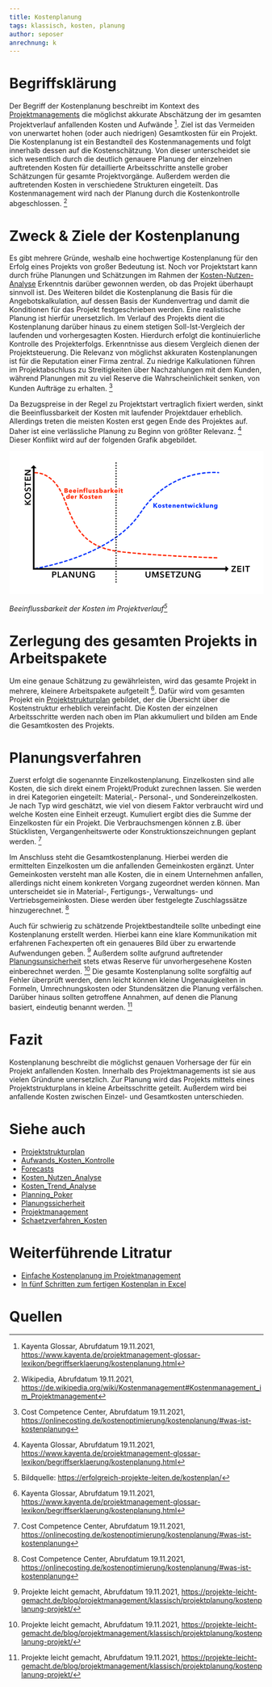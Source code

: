 ```yaml
---
title: Kostenplanung
tags: klassisch, kosten, planung
author: seposer
anrechnung: k
---
```


# Begriffsklärung
Der Begriff der Kostenplanung beschreibt im Kontext des [Projektmanagements](Projektmanagement.md) die möglichst akkurate Abschätzung der im gesamten Projektverlauf anfallenden Kosten und Aufwände [^1]. Ziel ist das Vermeiden von unerwartet hohen (oder auch niedrigen) Gesamtkosten für ein Projekt. 
Die Kostenplanung ist ein Bestandteil des Kostenmanagements und folgt innerhalb dessen auf die Kostenschätzung. Von dieser unterscheidet sie sich wesentlich durch die deutlich genauere Planung der einzelnen auftretenden Kosten für detaillierte Arbeitsschritte anstelle grober Schätzungen für gesamte Projektvorgänge. Außerdem werden die auftretenden Kosten in verschiedene Strukturen eingeteilt. Das Kostenmanagement wird nach der Planung durch die Kostenkontrolle abgeschlossen. [^2]

# Zweck & Ziele der Kostenplanung
Es gibt mehrere Gründe, weshalb eine hochwertige Kostenplanung für den Erfolg eines Projekts von großer Bedeutung ist. Noch vor Projektstart kann durch frühe Planungen und Schätzungen im Rahmen der [Kosten-Nutzen-Analyse](Kosten_Nutzen_Analyse.md) Erkenntnis darüber gewonnen werden, ob das Projekt überhaupt sinnvoll ist. Des Weiteren bildet die Kostenplanung die Basis für die Angebotskalkulation, auf dessen Basis der Kundenvertrag und damit die Konditionen für das Projekt festgeschrieben werden. Eine realistische Planung ist hierfür unersetzlich. Im Verlauf des Projekts dient die Kostenplanung darüber hinaus zu einem stetigen Soll-Ist-Vergleich der laufenden und vorhergesagten Kosten. Hierdurch erfolgt die kontinuierliche Kontrolle des Projekterfolgs. Erkenntnisse aus diesem Vergleich dienen der Projektsteuerung. Die Relevanz von möglichst akkuraten Kostenplanungen ist für die Reputation einer Firma zentral. Zu niedrige Kalkulationen führen im Projektabschluss zu Streitigkeiten über Nachzahlungen mit dem Kunden, während Planungen mit zu viel Reserve die Wahrscheinlichkeit senken, von Kunden Aufträge zu erhalten. [^3]

Da Bezugspreise in der Regel zu Projektstart vertraglich fixiert werden, sinkt die Beeinflussbarkeit der Kosten mit laufender Projektdauer erheblich. Allerdings treten die meisten Kosten erst gegen Ende des Projektes auf. Daher ist eine verlässliche Planung zu Beginn von größter Relevanz. [^1] Dieser Konflikt wird auf der folgenden Grafik abgebildet.

![Beeinflussbarkeit der Kosten im Projektverlauf](Kostenplanung/Kostenbeeinflussbarkeit.png)

*Beeinflussbarkeit der Kosten im Projektverlauf[^5]*

# Zerlegung des gesamten Projekts in Arbeitspakete
Um eine genaue Schätzung zu gewährleisten, wird das gesamte Projekt in mehrere, kleinere Arbeitspakete aufgeteilt [^1]. Dafür wird vom gesamten Projekt ein [Projektstrukturplan](Projektstrukturplan.md) gebildet, der die Übersicht über die Kostenstruktur erheblich vereinfacht. Die Kosten der einzelnen Arbeitsschritte werden nach oben im Plan akkumuliert und bilden am Ende die Gesamtkosten des Projekts.

# Planungsverfahren
Zuerst erfolgt die sogenannte Einzelkostenplanung. Einzelkosten sind alle Kosten, die sich direkt einem Projekt/Produkt zurechnen lassen. Sie werden in drei Kategorien eingeteilt: Material,- Personal-, und Sondereinzelkosten. Je nach Typ wird geschätzt, wie viel von diesem Faktor verbraucht wird und welche Kosten eine Einheit erzeugt. Kumuliert ergibt dies die Summe der Einzelkosten für ein Projekt. Die Verbrauchsmengen können z.B. über Stücklisten, Vergangenheitswerte oder Konstruktionszeichnungen geplant werden. [^3]

Im Anschluss steht die Gesamtkostenplanung. Hierbei werden die ermittelten Einzelkosten um die anfallenden Gemeinkosten ergänzt. Unter Gemeinkosten versteht man alle Kosten, die in einem Unternehmen anfallen, allerdings nicht einem konkreten Vorgang zugeordnet werden können. Man unterscheidet sie in Material-, Fertigungs-, Verwaltungs- und Vertriebsgemeinkosten. Diese werden über festgelegte Zuschlagssätze hinzugerechnet. [^3]

Auch für schwierig zu schätzende Projektbestandteile sollte unbedingt eine Kostenplanung erstellt werden. Hierbei kann eine klare Kommunikation mit erfahrenen Fachexperten oft ein genaueres Bild über zu erwartende Aufwendungen geben. [^4] Außerdem sollte aufgrund auftretender [Planungsunsicherheit](Planungssicherheit.md) stets etwas Reserve für unvorhergesehene Kosten einberechnet werden. [^4]
Die gesamte Kostenplanung sollte sorgfältig auf Fehler überprüft werden, denn leicht können kleine Ungenauigkeiten in Formeln, Umrechnungskosten oder Stundensätzen die Planung verfälschen. Darüber hinaus sollten getroffene Annahmen, auf denen die Planung basiert, eindeutig benannt werden. [^4]

# Fazit
Kostenplanung beschreibt die möglichst genauen Vorhersage der für ein Projekt anfallenden Kosten. Innerhalb des Projektmanagements ist sie aus vielen Gründune unersetzlich. Zur Planung wird das Projekts mittels eines Projektstrukturplans in kleine Arbeitsschritte geteilt. Außerdem wird bei anfallende Kosten zwischen Einzel- und Gesamtkosten unterschieden.

# Siehe auch
* [Projektstrukturplan](Projektstrukturplan.md)
* [Aufwands_Kosten_Kontrolle](Aufwands_Kosten_Kontrolle.md)
* [Forecasts](Forecasts.md)
* [Kosten_Nutzen_Analyse](Kosten_Nutzen_Analyse.md)
* [Kosten_Trend_Analyse](Kosten_Trend_Analyse.md)
* [Planning_Poker](Planning_Poker.md)
* [Planungssicherheit](Planungssicherheit.md)
* [Projektmanagement](Projektmanagement.md)
* [Schaetzverfahren_Kosten](Schaetzverfahren_Kosten.md)

# Weiterführende Litratur
* [Einfache Kostenplanung im Projektmanagement](https://erfolgreich-projekte-leiten.de/kostenplan/)
* [In fünf Schritten zum fertigen Kostenplan in Excel](https://www.projektmagazin.de/artikel/fuenf-schritten-zum-fertigen-kostenplan-excel_1085633)

# Quellen
[^1]: Kayenta Glossar, Abrufdatum 19.11.2021, https://www.kayenta.de/projektmanagement-glossar-lexikon/begriffserklaerung/kostenplanung.html
[^2]: Wikipedia, Abrufdatum 19.11.2021, https://de.wikipedia.org/wiki/Kostenmanagement#Kostenmanagement_im_Projektmanagement
[^3]: Cost Competence Center, Abrufdatum 19.11.2021, https://onlinecosting.de/kostenoptimierung/kostenplanung/#was-ist-kostenplanung
[^4]: Projekte leicht gemacht, Abrufdatum 19.11.2021, https://projekte-leicht-gemacht.de/blog/projektmanagement/klassisch/projektplanung/kostenplanung-projekt/
[^5]: Bildquelle: https://erfolgreich-projekte-leiten.de/kostenplan/
